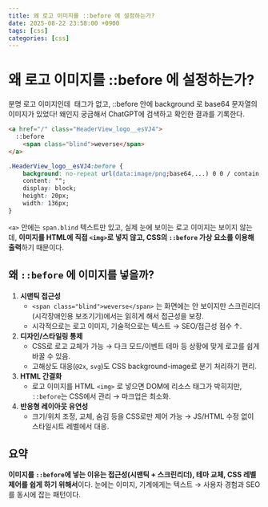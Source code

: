 ```yaml
---
title: 왜 로고 이미지를 ::before 에 설정하는가?
date: 2025-08-22 23:58:00 +0900
tags: [css]
categories: [css]
---
```


# 왜 로고 이미지를 ::before 에 설정하는가?

분명 로고 이미지인데 <img> 태그가 없고, ::before 안에 background 로 base64 문자열의 이미지가 있었다! 
왜인지 궁금해서 ChatGPT에 검색하고 확인한 결과를 기록한다.

```html
<a href="/" class="HeaderView_logo__esVJ4">
  ::before
	<span class="blind">weverse</span>
</a>
```

```css
.HeaderView_logo__esVJ4:before {
    background: no-repeat url(data:image/png;base64,...) 0 0 / contain;
    content: "";
    display: block;
    height: 20px;
    width: 136px;
}
```

`<a>` 안에는 `span.blind` 텍스트만 있고, 실제 눈에 보이는 로고 이미지는 보이지 않는데,
**이미지를 HTML에 직접 `<img>`로 넣지 않고, CSS의 `::before` 가상 요소를 이용해 출력**하기 때문이다.

## 왜 `::before` 에 이미지를 넣을까?

1. **시맨틱 접근성**
   - `<span class="blind">weverse</span>` 는 화면에는 안 보이지만 스크린리더(시각장애인용 보조기기)에서는 읽히게 해서 접근성을 보장.
   - 시각적으로는 로고 이미지, 기술적으로는 텍스트 → SEO/접근성 점수 ↑.
2. **디자인/스타일링 통제**
   - CSS로 로고 교체가 가능 → 다크 모드/이벤트 테마 등 상황에 맞게 로고를 쉽게 바꿀 수 있음.
   - 고해상도 대응(`@2x`, `svg`)도 CSS background-image로 분기 처리하기 편리.
3. **HTML 간결화**
   - 로고 이미지를 HTML `<img>` 로 넣으면 DOM에 리소스 태그가 박히지만, `::before`는 CSS에서 관리 → 마크업은 최소화.
4. **반응형 레이아웃 유연성**
   - 크기/위치 조정, 교체, 숨김 등을 CSS로만 제어 가능 → JS/HTML 수정 없이 스타일시트 레벨에서 대응.

## 요약

**이미지를 `::before`에 넣는 이유는 접근성(시맨틱 + 스크린리더), 테마 교체, CSS 레벨 제어를 쉽게 하기 위해서**이다.
눈에는 이미지, 기계에게는 텍스트 → 사용자 경험과 SEO를 동시에 잡는 패턴이다.